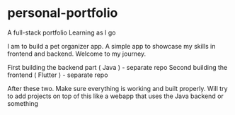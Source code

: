 # personal-portfolio
A full-stack portfolio 
Learning as I go


I am to build a pet organizer app. A simple app to showcase my skills in frontend and backend.
Welcome to my journey.

First building the backend part ( Java ) - separate repo
Second building the frontend ( Flutter ) - separate repo

After these two. Make sure everything is working and built properly.
Will try to add projects on top of this like a webapp that uses the Java backend or something
